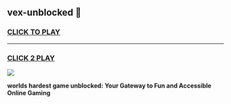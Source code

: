 
## vex-unblocked 👋
<h3>
<a href="https://premium.freeplayer.one?title=vex-unblocked&ref=14F">CLICK TO PLAY</a></h3>
<hr>

<h3>
<a href="https://premium.freeplayer.one?title=vex-unblocked&ref=14F">CLICK 2 PLAY</a>
  
</h3>

<a href="https://premium.freeplayer.one?title=vex-unblocked&ref=12F/"><img src="https://clearcache.store/games.png"></a>


**worlds hardest game unblocked: Your Gateway to Fun and Accessible Online Gaming**
